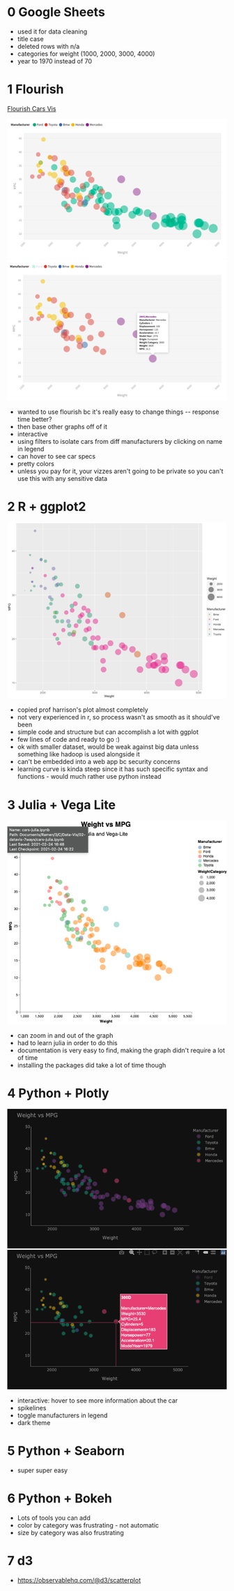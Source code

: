 0 Google Sheets
===
- used it for data cleaning
- title case
- deleted rows with n/a
- categories for weight (1000, 2000, 3000, 4000)
- year to 1970 instead of 70


1 Flourish
===
[Flourish Cars Vis](https://public.flourish.studio/visualisation/5352793/)

![Flourish Screenshot](7-graphs/flourish1.png)
![Flourish Screenshot 2](7-graphs/flourish2.png)

- wanted to use flourish bc it's really easy to change things -- response time better?
- then base other graphs off of it
- interactive
- using filters to isolate cars from diff manufacturers by clicking on name in legend
- can hover to see car specs
- pretty colors
- unless you pay for it, your vizzes aren't going to be private so you can't use this with any sensitive data


2 R + ggplot2
===

![R + ggplot2 Screenshot](7-graphs/r-ggplot2.png)

- copied prof harrison's plot almost completely
- not very experienced in r, so process wasn't as smooth as it should've been
- simple code and structure but can accomplish a lot with ggplot
- few lines of code and ready to go :)
- ok with smaller dataset, would be weak against big data unless something like hadoop is used alongside it
- can't be embedded into a web app bc security concerns
- learning curve is kinda steep since it has such specific syntax and functions - would much rather use python instead


3 Julia + Vega Lite
===

![Julia + Vega Lite Screenshot](7-graphs/julia-vega-lite.png)

- can zoom in and out of the graph
- had to learn julia in order to do this
- documentation is very easy to find, making the graph didn't require a lot of time
- installing the packages did take a lot of time though


4 Python + Plotly
===

![Python + Plotly Screenshot](7-graphs/python-plotly1.png)
![Python + Plotly Screenshot 2](7-graphs/python-plotly2.png)

- interactive: hover to see more information about the car
- spikelines
- toggle manufacturers in legend
- dark theme


5 Python + Seaborn
===

- super super easy


6 Python + Bokeh
===
- Lots of tools you can add
- color by category was frustrating - not automatic
- size by category was also frustrating



7 d3
===
- https://observablehq.com/@d3/scatterplot